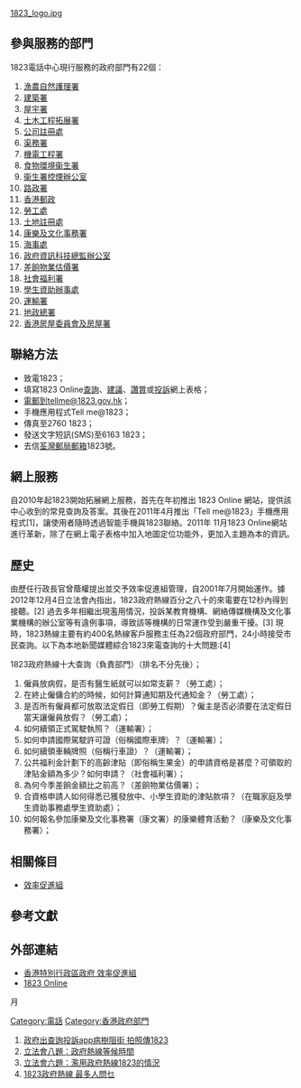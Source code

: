 [1823_logo.jpg](https://zh.wikipedia.org/wiki/File:1823_logo.jpg "fig:1823_logo.jpg")

## 參與服務的部門

1823電話中心現行服務的政府部門有22個：

1.  [漁農自然護理署](../Page/漁農自然護理署.md "wikilink")
2.  [建築署](../Page/建築署.md "wikilink")
3.  [屋宇署](../Page/屋宇署.md "wikilink")
4.  [土木工程拓展署](../Page/土木工程拓展署.md "wikilink")
5.  [公司註冊處](../Page/公司註冊處.md "wikilink")
6.  [渠務署](../Page/渠務署.md "wikilink")
7.  [機電工程署](../Page/機電工程署.md "wikilink")
8.  [食物環境衞生署](../Page/食物環境衞生署.md "wikilink")
9.  [衞生署控煙辦公室](../Page/衞生署控煙辦公室.md "wikilink")
10. [路政署](../Page/路政署.md "wikilink")
11. [香港郵政](../Page/香港郵政.md "wikilink")
12. [勞工處](../Page/勞工處.md "wikilink")
13. [土地註冊處](../Page/土地註冊處.md "wikilink")
14. [康樂及文化事務署](../Page/康樂及文化事務署.md "wikilink")
15. [海事處](../Page/海事處.md "wikilink")
16. [政府資訊科技總監辦公室](../Page/政府資訊科技總監辦公室.md "wikilink")
17. [差餉物業估價署](../Page/差餉物業估價署.md "wikilink")
18. [社會福利署](../Page/社會福利署.md "wikilink")
19. [學生資助辦事處](../Page/學生資助辦事處.md "wikilink")
20. [運輸署](../Page/運輸署.md "wikilink")
21. [地政總署](../Page/地政總署.md "wikilink")
22. [香港房屋委員會及](../Page/香港房屋委員會.md "wikilink")[房屋署](../Page/房屋署.md "wikilink")

## 聯絡方法

  - 致電1823；
  - 填寫1823
    Online[查詢](https://www.1823.gov.hk/big5/case/enquiry.aspx?type=enquiry)、[建議](https://www.1823.gov.hk/big5/case/enquiry.aspx?type=suggestion)、[讚賞](https://www.1823.gov.hk/big5/case/enquiry.aspx?type=compliment)或[投訴](https://www.1823.gov.hk/big5/case/complaint.aspx)網上表格；
  - 電郵到tellme@1823.gov.hk；
  - 手機應用程式Tell me@1823；
  - 傳真至2760 1823；
  - 發送文字短訊(SMS)至6163 1823；
  - 去信[荃灣郵局郵箱](../Page/荃灣.md "wikilink")1823號。

## 網上服務

自2010年起1823開始拓展網上服務，首先在年初推出 1823 Online
網站，提供該中心收到的常見查詢及答案。其後在2011年4月推出「Tell
me@1823」手機應用程式\[1\]，讓使用者隨時透過智能手機與1823聯絡。2011年 11月1823
Online網站進行革新，除了在網上電子表格中加入地圖定位功能外，更加入主題為本的資訊。

## 歷史

由歷任行政長官曾蔭權提出並交予效率促進組管理，自2001年7月開始運作。據2012年12月4日立法會內指出，1823政府熱線百分之八十的來電要在12秒內得到接聽。\[2\]
過去多年相繼出現濫用情況，投訴某教育機構、網絡傳媒機構及文化事業機構的辦公室等有違例事項，導致該等機構的日常運作受到嚴重干擾。\[3\]
現時，1823熱線主要有約400名熱線客戶服務主任為22個政府部門，24小時接受市民查詢。以下為本地新聞媒體綜合1823來電查詢的十大問題:\[4\]

1823政府熱線十大查詢（負責部門）（排名不分先後）；

1.  僱員放病假，是否有醫生紙就可以如常支薪？（勞工處）；
2.  在終止僱傭合約的時候，如何計算通知期及代通知金？（勞工處）；
3.  是否所有僱員都可放取法定假日（即勞工假期）？僱主是否必須要在法定假日當天讓僱員放假？（勞工處）；
4.  如何續領正式駕駛執照？（運輸署）；
5.  如何申請國際駕駛許可證（俗稱國際車牌）？（運輸署）；
6.  如何續領車輛牌照（俗稱行車證）？（運輸署）；
7.  公共福利金計劃下的高齡津貼（即俗稱生果金）的申請資格是甚麼？可領取的津貼金額為多少？如何申請？（社會福利署）；
8.  為何今季差餉金額比之前高？（差餉物業估價署）；
9.  合資格申請人如何得悉已獲發放中、小學生資助的津貼款項？（在職家庭及學生資助事務處學生資助處）；
10. 如何報名參加康樂及文化事務署（康文署）的康樂體育活動？（康樂及文化事務署）；

## 相關條目

  - [效率促進組](../Page/效率促進組.md "wikilink")

## 參考文獻

## 外部連結

  - [香港特別行政區政府
    效率促進組](https://web.archive.org/web/20150220051426/http://www.eu.gov.hk/)
  - [1823 Online](http://www.1823.gov.hk/)

月

[Category:電話](https://zh.wikipedia.org/wiki/Category:電話 "wikilink")
[Category:香港政府部門](https://zh.wikipedia.org/wiki/Category:香港政府部門 "wikilink")

1.  [政府出查詢投訴app病樹阻街
    拍照傳1823](http://news.hk.msn.com/local/article.aspx?cp-documentid=5116891)
2.  [立法會八題：政府熱線等候時間](http://www.info.gov.hk/gia/general/200212/04/1204174.htm)
3.  [立法會六題：濫用政府熱線1823的情況](http://www.info.gov.hk/gia/general/201512/16/P201512160819.htm)
4.  [1823政府熱線
    最多人問乜](http://hk.apple.nextmedia.com/realtime/news/20151011/54301308)